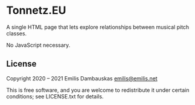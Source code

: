 # Tonnetz.EU

A single HTML page that lets explore relationships between musical pitch classes.

No JavaScript necessary.

## License

Copyright 2020 – 2021 Emilis Dambauskas emilis@emilis.net

This is free software, and you are welcome to redistribute it under certain conditions; see LICENSE.txt for details.
